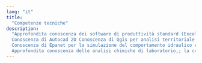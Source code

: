 ```yaml
---
lang: "it"
title:
  "Competenze tecniche"
description:
  "Approfondita conoscenza dei software di produttività standard (Excel, Word, Access, Power Point)
  Conoscenza di Autocad 2D Conoscenza di Qgis per analisi territoriale e urbana.
  Conoscenza di Epanet per la simulazione del comportamento idraulico e della qualità dell’acqua entro una rete di condotte in pressione.
  Approfondita conoscenza delle analisi chimiche di laboratorio,; la conoscenza è stata approfondita in particolare presso il laboratorio chimico-idraulico dell’Università delle Marche."
---
```

